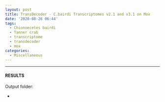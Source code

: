 ```yaml
---
layout: post
title: TransDecoder - C.bairdi Transcriptomes v2.1 and v3.1 on Mox
date: '2020-08-26 06:44'
tags: 
  - Chionoecetes bairdi
  - Tanner crab
  - transcriptome
  - transdecoder
  - mox
categories: 
  - Miscellaneous
---
```




---

#### RESULTS

Output folder:

- []()

